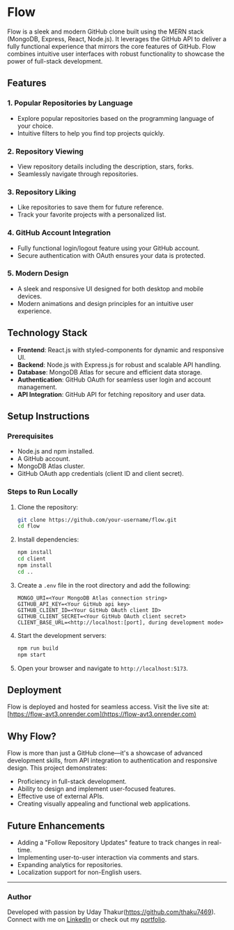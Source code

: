 # Flow

Flow is a sleek and modern GitHub clone built using the MERN stack (MongoDB, Express, React, Node.js). It leverages the GitHub API to deliver a fully functional experience that mirrors the core features of GitHub. Flow combines intuitive user interfaces with robust functionality to showcase the power of full-stack development.

## Features

### 1. **Popular Repositories by Language**

- Explore popular repositories based on the programming language of your choice.
- Intuitive filters to help you find top projects quickly.

### 2. **Repository Viewing**

- View repository details including the description, stars, forks.
- Seamlessly navigate through repositories.

### 3. **Repository Liking**

- Like repositories to save them for future reference.
- Track your favorite projects with a personalized list.

### 4. **GitHub Account Integration**

- Fully functional login/logout feature using your GitHub account.
- Secure authentication with OAuth ensures your data is protected.

### 5. **Modern Design**

- A sleek and responsive UI designed for both desktop and mobile devices.
- Modern animations and design principles for an intuitive user experience.

## Technology Stack

- **Frontend**: React.js with styled-components for dynamic and responsive UI.
- **Backend**: Node.js with Express.js for robust and scalable API handling.
- **Database**: MongoDB Atlas for secure and efficient data storage.
- **Authentication**: GitHub OAuth for seamless user login and account management.
- **API Integration**: GitHub API for fetching repository and user data.

## Setup Instructions

### Prerequisites

- Node.js and npm installed.
- A GitHub account.
- MongoDB Atlas cluster.
- GitHub OAuth app credentials (client ID and client secret).

### Steps to Run Locally

1. Clone the repository:

   ```bash
   git clone https://github.com/your-username/flow.git
   cd flow
   ```

2. Install dependencies:

   ```bash
   npm install
   cd client
   npm install
   cd ..
   ```

3. Create a `.env` file in the root directory and add the following:

   ```env
   MONGO_URI=<Your MongoDB Atlas connection string>
   GITHUB_API_KEY=<Your GitHub api key>
   GITHUB_CLIENT_ID=<Your GitHub OAuth client ID>
   GITHUB_CLIENT_SECRET=<Your GitHub OAuth client secret>
   CLIENT_BASE_URL=<http://localhost:[port], during development mode>
   ```

4. Start the development servers:

   ```bash
   npm run build
   npm start
   ```

5. Open your browser and navigate to `http://localhost:5173`.

## Deployment

Flow is deployed and hosted for seamless access. Visit the live site at:
[https://flow-avt3.onrender.com](https://flow-avt3.onrender.com)

## Why Flow?

Flow is more than just a GitHub clone—it's a showcase of advanced development skills, from API integration to authentication and responsive design. This project demonstrates:

- Proficiency in full-stack development.
- Ability to design and implement user-focused features.
- Effective use of external APIs.
- Creating visually appealing and functional web applications.

## Future Enhancements

- Adding a "Follow Repository Updates" feature to track changes in real-time.
- Implementing user-to-user interaction via comments and stars.
- Expanding analytics for repositories.
- Localization support for non-English users.

---

### Author

Developed with passion by Uday Thakur(https://github.com/thaku7469). Connect with me on [LinkedIn](www.linkedin.com/in/udaythakurindia) or check out my [portfolio](https://yourportfolio.com/).
